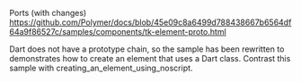 Ports (with changes)
https://github.com/Polymer/docs/blob/45e09c8a6499d788438667b6564df64a9f86527c/samples/components/tk-element-proto.html

Dart does not have a prototype chain, so the sample has been rewritten to
demonstrates how to create an element that uses a Dart class. Contrast this
sample with creating_an_element_using_noscript.